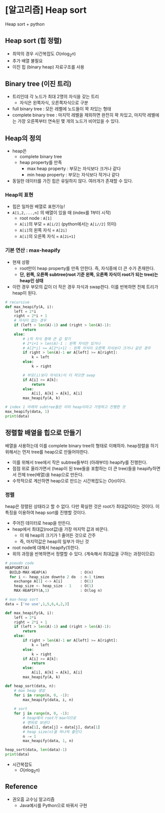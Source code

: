 # [알고리즘] Heap sort


Heap sort + python

<!--more-->

## Heap sort (힙 정렬)
- 최악의 경우 시간복잡도 $O(n\log_2 n)$
- 추가 배열 불필요
- 이진 힙 (binary heap) 자료구조를 사용

## Binary tree (이진 트리)
- 트리인데 각 노드가 최대 2명의 자식을 갖는 트리
  - 자식은 왼쪽자식, 오른쪽자식으로 구분
- full binary tree : 모든 레벨에 노드들이 꽉 차있는 형태
- complete binary tree : 마지막 레벨을 제외하면 완전히 꽉 차있고, 마지막 레벨에는 가장 오른쪽부터 연속된 몇 개의 노드가 비어있을 수 있다.

## Heap의 정의
- heap은
  - complete binary tree
  - heap property를 만족
    - max heap property : 부모는 자식보다 크거나 같다
    - min heap property : 부모는 자식보다 작거나 같다
- 동일한 데이터를 가진 힙은 유일하지 않다. 여러개가 존재할 수 있다.

### Heap의 표현
- 힙은 일차원 배열로 표현가능!
- `A[1,2,...,n]` 의 배열이 있을 때 (index를 1부터 시작)
  - root node : `A[1]`
  - `A[i]`의 부모 = `A[i/2]` (python에서는 `A[i//2]` 의미)
  - `A[i]`의 왼쪽 자식 = `A[2i]`
  - `A[i]`의 오른쪽 자식 = `A[2i+1]`

### 기본 연산 : max-heapify
- 현재 상황
  - root만이 heap property를 만족 안한다. 즉, 자식중에 더 큰 수가 존재한다.
  - **단, 왼쪽, 오른쪽 subtree(root 기준 왼쪽, 오른쪽 자식이 root가 되는 tree)는 heap인 상태**
- 이런 경우 부모의 값이 더 작은 경우 자식과 swap한다. 이를 반복하면 전체 트리가 heap이 된다. 

```python
# recursive
def max_heapify(A, i):
    left = 2*i
    right = 2*i + 1
    # 자식이 없는 경우
    if (left > len(A)-1) and (right > len(A)-1):
        return
    else:
        # i의 자식 중에 큰 값 찾기
        # 2*i+1 > len(A)-1 : 왼쪽 자식만 있거나 
        # A[2*i] >= A[2*i+1] : 왼쪽 자식이 오른쪽 자식보다 크거나 같은 경우
        if right > len(A)-1 or A[left] >= A[right]:
            k = left
        else:
            k = right

        # 부모(i)보다 자식(k)이 더 작으면 swap
        if A[i] >= A[k]:
            return
        else:
            A[i], A[k] = A[k], A[i]
        max_heapify(A, k)

# index 1 아래의 subtree들은 이미 heap이라고 가정하고 진행한 것
max_heapify(data, 1)
print(data)
```

## 정렬할 배열을 힙으로 만들기
배열을 사용하는데 이를 complete binary tree의 형태로 이해하자. heap정렬을 하기위해서는 먼저 tree를 heap으로 만들어야한다.
- 이를 위해서 tree에서 작은 subtree들부터 (아래부터) heapify를 진행한다.
- 점점 위로 올라가면서 (heap이 된 tree들을 포함하는 더 큰 tree)들을 heapify하면서 전체 tree(배열)을 heap으로 만든다.
- 수학적으로 계산하면 heap으로 만드는 시간복잡도는 $O(n)$이다.

### 정렬
heap은 정렬된 상태라고 할 수 없다. 다만 확실한 것은 root가 최대값이라는 것이다. 이 특징을 이용하여 heap sort를 진행할 것이다.
- 주어진 데이터로 heap을 만든다.
- heap에서 최대값(root값)을 가장 마지막 값과 바꾼다.
  - 이 때 heap의 크기가 1 줄어든 것으로 간주
  - 즉, 마지막값은 heap의 일부가 아닌 것
- root node에 대해서 heapify(1)한다.
- 위의 과정을 반복하면서 정렬할 수 있다. (계속해서 최대값을 구하는 과정이므로)

```python
# pseudo code
HEAPSORT(A)
  BUILD-MAX-HEAP(A)               : O(n)
  for i <- heap_size downto 2 do  : n-1 times
    exchange A[1] <-> A[i]        : O(1)
    heap_size <- heap_size - 1    : O(1)
    MAX-HEAPIFY(A,1)              : O(log n)
```

```python
# max-heap sort
data = ['no use',1,5,6,4,2,3]

def max_heapify(A, i):
    left = 2*i
    right = 2*i + 1
    if (left > len(A)-1) and (right > len(A)-1):
        return
    else:
        if right > len(A)-1 or A[left] >= A[right]:
            k = left
        else:
            k = right
        if A[i] >= A[k]:
            return
        else:
            A[i], A[k] = A[k], A[i]
        max_heapify(A, k)

def heap_sort(data, n):
    # max heap 생성
    for i in range(n, 0, -1):
        max_heapify(data, i, n)
    
    # sort
    for j in range(n, 0, -1):
        # heap에서 root가 max이므로
        # 맨뒤로 보낸다
        data[1], data[j] = data[j], data[1]
        # heap size(n)을 하나씩 줄인다
        n -= 1
        max_heapify(data, 1, n)

heap_sort(data, len(data)-1)
print(data)
```
- 시간복잡도
  - $O(n\log_2 n)$

## Reference
- 권오흠 교수님 알고리즘
  - Java예시를 Python으로 바꿔서 구현

